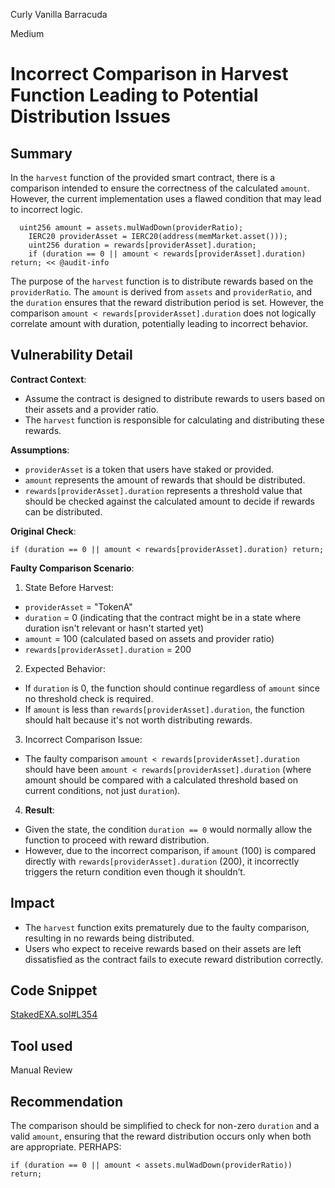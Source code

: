Curly Vanilla Barracuda

Medium

# Incorrect Comparison in Harvest Function Leading to Potential Distribution Issues

## Summary
In the `harvest` function of the provided smart contract, there is a comparison intended to ensure the correctness of the calculated `amount`. However, the current implementation uses a flawed condition that may lead to incorrect logic.

```solidity
  uint256 amount = assets.mulWadDown(providerRatio);
    IERC20 providerAsset = IERC20(address(memMarket.asset()));
    uint256 duration = rewards[providerAsset].duration;
    if (duration == 0 || amount < rewards[providerAsset].duration) return; << @audit-info
```
The purpose of the `harvest` function is to distribute rewards based on the `providerRatio`. The `amount` is derived from `assets` and `providerRatio`, and the `duration` ensures that the reward distribution period is set. However, the comparison `amount < rewards[providerAsset].duration` does not logically correlate amount with duration, potentially leading to incorrect behavior.
## Vulnerability Detail
**Contract Context**:
- Assume the contract is designed to distribute rewards to users based on their assets and a provider ratio.
- The `harvest` function is responsible for calculating and distributing these rewards.

**Assumptions**:
- `providerAsset` is a token that users have staked or provided.
- `amount` represents the amount of rewards that should be distributed.
- `rewards[providerAsset].duration` represents a threshold value that should be checked against the calculated amount to decide if rewards can be distributed.

**Original Check**:
```solidity
if (duration == 0 || amount < rewards[providerAsset].duration) return;
```
**Faulty Comparison Scenario**:
1. State Before Harvest:

- `providerAsset` = "TokenA"
- `duration` = 0 (indicating that the contract might be in a state where duration isn't relevant or hasn't started yet)
- `amount` = 100 (calculated based on assets and provider ratio)
- `rewards[providerAsset].duration` = 200

2. Expected Behavior:

- If `duration` is 0, the function should continue regardless of `amount` since no threshold check is required.
- If `amount` is less than `rewards[providerAsset].duration`, the function should halt because it's not worth distributing rewards.

3. Incorrect Comparison Issue:

- The faulty comparison `amount < rewards[providerAsset].duration` should have been `amount < rewards[providerAsset].duration` (where amount should be compared with a calculated threshold based on current conditions, not just `duration`).

4. **Result**:

- Given the state, the condition `duration == 0` would normally allow the function to proceed with reward distribution.
- However, due to the incorrect comparison, if `amount` (100) is compared directly with `rewards[providerAsset].duration` (200), it incorrectly triggers the return condition even though it shouldn’t.

## Impact
- The `harvest` function exits prematurely due to the faulty comparison, resulting in no rewards being distributed.
- Users who expect to receive rewards based on their assets are left dissatisfied as the contract fails to execute reward distribution correctly.
## Code Snippet
[StakedEXA.sol#L354](https://github.com/sherlock-audit/2024-07-exactly-stacking-contracts/blob/3eb87e3edf3bcd57c4cc1c6a73e8255f575b76de/protocol/contracts/StakedEXA.sol#L354)
## Tool used

Manual Review

## Recommendation
 The comparison should be simplified to check for non-zero `duration` and a valid `amount`, ensuring that the reward distribution occurs only when both are appropriate.
 PERHAPS:
 ```solidity
 if (duration == 0 || amount < assets.mulWadDown(providerRatio)) return;
```